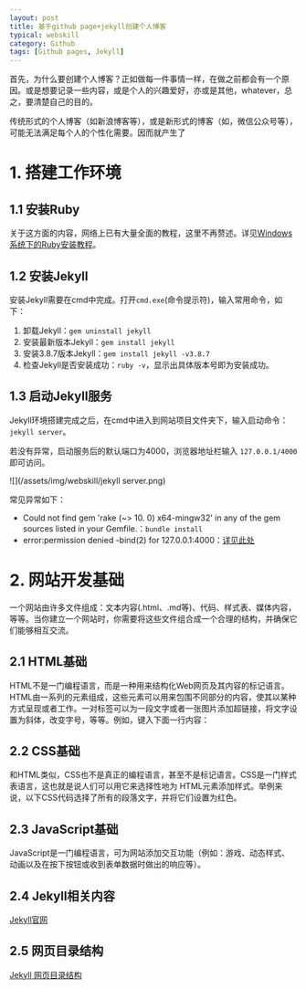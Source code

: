 ```yaml
---
layout: post
title: 基于github page+jekyll创建个人博客
typical: webskill
category: Github
tags: [Github pages, Jekyll]
---
```


首先，为什么要创建个人博客？正如做每一件事情一样，在做之前都会有一个原因。或是想要记录一些内容，或是个人的兴趣爱好，亦或是其他，whatever，总之，要清楚自己的目的。

传统形式的个人博客（如新浪博客等），或是新形式的博客（如，微信公众号等），可能无法满足每个人的个性化需要。因而就产生了


# 1. 搭建工作环境

## 1.1 安装Ruby

关于这方面的内容，网络上已有大量全面的教程，这里不再赘述。详见[Windows系统下的Ruby安装教程](https://www.runoob.com/ruby/ruby-installation-windows.html)。

## 1.2 安装Jekyll

安装Jekyll需要在cmd中完成。打开`cmd.exe`(命令提示符)，输入常用命令，如下：

1. 卸载Jekyll：`gem uninstall jekyll`
2. 安装最新版本Jekyll：`gem install jekyll`
3. 安装3.8.7版本Jekyll：`gem install jekyll -v3.8.7`
4. 检查Jekyll是否安装成功：`ruby -v`，显示出具体版本号即为安装成功。

## 1.3 启动Jekyll服务

Jekyll环境搭建完成之后，在cmd中进入到网站项目文件夹下，输入启动命令：`jekyll server`。

若没有异常，启动服务后的默认端口为4000，浏览器地址栏输入 `127.0.0.1/4000` 即可访问。

![](/assets/img/webskill/jekyll server.png)

常见异常如下：
- Could not find gem 'rake (~> 10. 0) x64-mingw32' in any of the gem sources listed in your Gemfile.：`bundle install`
- error:permission denied -bind(2) for 127.0.0.1:4000：[详见此处](https://segmentfault.com/q/1010000010483290)

# 2. 网站开发基础

一个网站由许多文件组成：文本内容(.html、.md等)、代码、样式表、媒体内容，等等。当你建立一个网站时，你需要将这些文件组合成一个合理的结构，并确保它们能够相互交流。

## 2.1 HTML基础

HTML不是一门编程语言，而是一种用来结构化Web网页及其内容的标记语言。HTML由一系列的元素组成，这些元素可以用来包围不同部分的内容，使其以某种方式呈现或者工作。一对标签可以为一段文字或者一张图片添加超链接，将文字设置为斜体，改变字号，等等。例如，键入下面一行内容：

## 2.2 CSS基础

和HTML类似，CSS也不是真正的编程语言，甚至不是标记语言。CSS是一门样式表语言，这也就是说人们可以用它来选择性地为 HTML元素添加样式。举例来说，以下CSS代码选择了所有的段落文字，并将它们设置为红色。

## 2.3 JavaScript基础

JavaScript是一门编程语言，可为网站添加交互功能（例如：游戏、动态样式、动画以及在按下按钮或收到表单数据时做出的响应等）。

## 2.4 Jekyll相关内容

[Jekyll官网](http://jekyllcn.com/docs/structure/)

## 2.5 网页目录结构

[Jekyll 网页目录结构](https://jekyllrb.com/docs/structure/)
